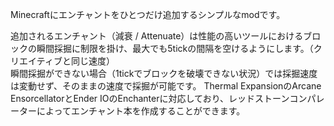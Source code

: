 Minecraftにエンチャントをひとつだけ追加するシンプルなmodです。  
  
追加されるエンチャント（減衰 / Attenuate）は性能の高いツールにおけるブロックの瞬間採掘に制限を掛け、最大でも5tickの間隔を空けるようにします。（クリエイティブと同じ速度）  
瞬間採掘ができない場合（1tickでブロックを破壊できない状況）では採掘速度は変動せず、そのままの速度で採掘が可能です。
Thermal ExpansionのArcane EnsorcellatorとEnder IOのEnchanterに対応しており、レッドストーンコンパレーターによってエンチャント本を作成することができます。
